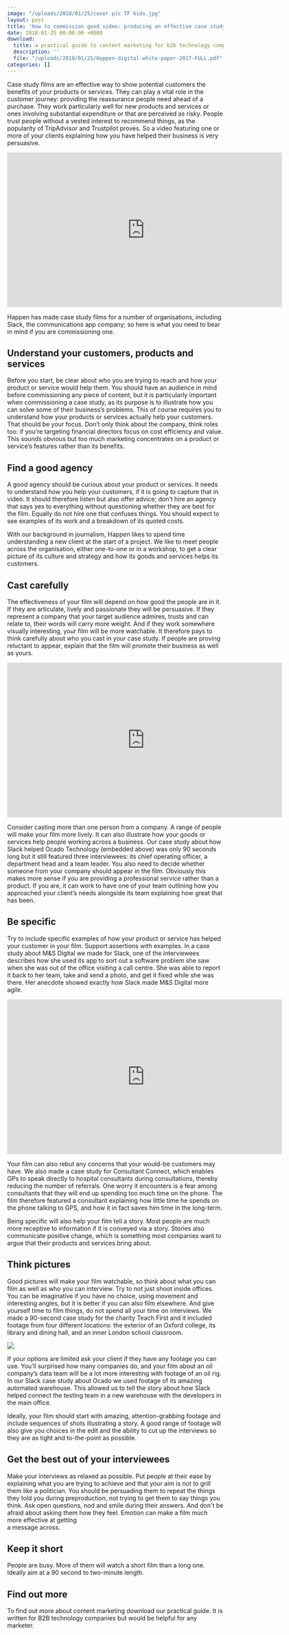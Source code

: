 ```yaml
---
image: "/uploads/2018/01/25/cover pic TF kids.jpg"
layout: post
title: 'How to commission good video: producing an effective case study'
date: 2018-01-25 00:00:00 +0000
download:
  title: a practical guide to content marketing for b2b technology companies
  description: ''
  file: "/uploads/2018/01/25/Happen-digital-white-paper-2017-FULL.pdf"
categories: []
---
```

Case study films are an effective way to show potential customers the benefits of your products or services. They can play a vital role in the customer journey: providing the reassurance people need ahead of a purchase. They work particularly well for new products and services or ones involving substantial expenditure or that are perceived as risky. People trust people without a vested interest to recommend things, as the popularity of TripAdvisor and Trustpilot proves. So a video featuring one or more of your clients explaining how you have helped their business is very persuasive.

<iframe src="https://player.vimeo.com/video/181762872" width="640" height="360" frameborder="0" webkitallowfullscreen mozallowfullscreen allowfullscreen></iframe>

Happen has made case study films for a number of organisations, including Slack, the communications app company; so here is what you need to bear in mind if you are commissioning one.

<h2>Understand your customers, products and services</h2>

Before you start, be clear about who you are trying to reach and how your product or service would help them. You should have an audience in mind before commissioning any piece of content, but it is particularly important when commissioning a case study, as its purpose is to illustrate how you can solve some of their business’s problems. This of course requires you to understand how your products or services actually help your customers. That should be your focus. Don’t only think about the company, think roles too: if you’re targeting financial directors focus on cost efficiency and value. This sounds obvious but too much marketing concentrates on a product or service’s features rather than its benefits.

<h2>Find a good agency</h2>

A good agency should be curious about your product or services. It needs to understand how you help your customers, if it is going to capture that in video. It should therefore listen but also offer advice; don’t hire an agency that says yes to everything without questioning whether they are best for the film. Equally do not hire one that confuses things. You should expect to see examples of its work and a breakdown of its quoted costs.

With our background in journalism, Happen likes to spend time understanding a new client at the start of a project. We like to meet people across the organisation, either one-to-one or in a workshop, to get a clear picture of its culture and strategy and how its goods and services helps its customers.

<h2>Cast carefully</h2>

The effectiveness of your film will depend on how good the people are in it. If they are articulate, lively and passionate they will be persuasive. If they represent a company that your target audience admires, trusts and can relate to, their words will carry more weight. And if they work somewhere visually interesting, your film will be more watchable. It therefore pays to think carefully about who you cast in your case study. If people are proving reluctant to appear, explain that the film will promote their business as well as yours.

<iframe src="https://player.vimeo.com/video/181763392" width="640" height="360" frameborder="0" webkitallowfullscreen mozallowfullscreen allowfullscreen></iframe>

Consider casting more than one person from a company. A range of people will make your film more lively. It can also illustrate how your goods or services help people working across a business. Our case study about how Slack helped Ocado Technology (embedded above) was only 90 seconds long but it still featured three interviewees: its chief operating officer, a department head and a team leader. You also need to decide whether someone from your company should appear in the film. Obviously this makes more sense if you are providing a professional service rather than a product. If you are, it can work to have one of your team outlining how you approached your client’s needs alongside its team explaining how great that has been.

<h2>Be specific</h2>

Try to include specific examples of how your product or service has helped your customer in your film. Support assertions with examples. In a case study about M&S Digital we made for Slack, one of the interviewees describes how she used its app to sort out a software problem she saw when she was out of the office visiting a call centre. She was able to report it back to her team, take and send a photo, and get it fixed while she was there. Her anecdote showed exactly how Slack made M&S Digital more agile.

<iframe src="https://player.vimeo.com/video/152813483" width="640" height="360" frameborder="0" webkitallowfullscreen mozallowfullscreen allowfullscreen></iframe>

Your film can also rebut any concerns that your would-be customers may have. We also made a case study for Consultant Connect, which enables GPs to speak directly to hospital consultants during consultations, thereby reducing the number of referrals. One worry it encounters is a fear among consultants that they will end up spending too much time on the phone. The film therefore featured a consultant explaining how little time he spends on the phone talking to GPS, and how it in fact saves him time in the long-term.

Being specific will also help your film tell a story. Most people are much more receptive to information if it is conveyed via a story. Stories also communicate positive change, which is something most companies want to argue that their products and services bring about.

<h2>Think pictures</h2>

Good pictures will make your film watchable, so think about what you can film as well as who you can interview. Try to not just shoot inside offices. You can be imaginative if you have no choice, using movement and interesting angles, but it is better if you can also film elsewhere. And give yourself time to film things, do not spend all your time on interviews. We made a 90-second case study for the charity Teach First and it included footage from four different locations: the exterior of an Oxford college, its library and dining hall, and an inner London school classroom.

![](/uploads/2018/01/25/Case-study-TeachFirst-03.jpg)

If your options are limited ask your client if they have any footage you can use. You’ll surprised how many companies do, and your film about an oil company’s data team will be a lot more interesting with footage of an oil rig. In our Slack case study about Ocado we used footage of its amazing automated warehouse. This allowed us to tell the story about how Slack helped connect the testing team in a new warehouse with the developers in the main office.

Ideally, your film should start with amazing, attention-grabbing footage and include sequences of shots illustrating a story. A good range of footage will also give you choices in the edit and the ability to cut up the interviews so they are as tight and to-the-point as possible.

<h2>Get the best out of your interviewees</h2>

Make your interviews as relaxed as possible. Put people at their ease by explaining what you are trying to achieve and that your aim is not to grill them like a politician. You should be persuading them to repeat the things they told you during preproduction, not trying to get them to say things you think. Ask open questions, nod and smile during their answers. And don't be afraid about asking them how they feel. Emotion can make a film much more effective at getting  
a message across.

<h2>Keep it short</h2>

People are busy. More of them will watch a short film than a long one. Ideally aim at a 90 second to two-minute length.

<h2>Find out more</h2>

To find out more about content marketing download our practical guide. It is written for B2B technology companies but would be helpful for any marketer.